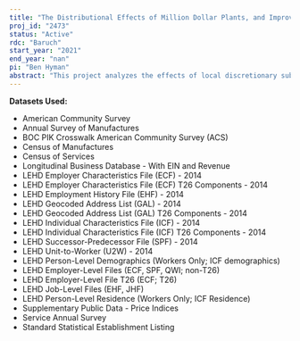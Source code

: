 ```yaml
---
title: "The Distributional Effects of Million Dollar Plants, and Improvements to the Unit-to-Worker (U2W) and Employer Characteristics File (ECF) in the LEHD"
proj_id: "2473"
status: "Active"
rdc: "Baruch"
start_year: "2021"
end_year: "nan"
pi: "Ben Hyman"
abstract: "This project analyzes the effects of local discretionary subsidies on worker-level outcomes in the Longitudinal Employer-Household Dynamics (LEHD) infrastructure files. How does winning a subsidy competition affect the wages and employment status of local workers compared to workers in runner-up locations? Using a newly assembled dataset on the universe of establishment entry and expansion decisions linked to local incentives (Slattery, 2020), the project will be the first to produce comprehensive estimates of the distributional effects of these prominent place-based policies at the worker level. The research design compares the outcomes of individuals in localities that win "Million Dollar Plants" with those of individuals in localities that are the runner-up in the competition for the plant. This quasi-experimental design uses the individuals in the runner-up locations to identify what would have happened to individuals in the winning location absent the new establishment entry."
---
```


**Datasets Used:**

  - American Community Survey 
  - Annual Survey of Manufactures 
  - BOC PIK Crosswalk American Community Survey (ACS) 
  - Census of Manufactures 
  - Census of Services 
  - Longitudinal Business Database - With EIN and Revenue 
  - LEHD Employer Characteristics File (ECF) - 2014 
  - LEHD Employer Characteristics File (ECF) T26 Components - 2014 
  - LEHD Employment History File (EHF) - 2014 
  - LEHD Geocoded Address List (GAL) - 2014 
  - LEHD Geocoded Address List (GAL) T26 Components - 2014 
  - LEHD Individual Characteristics File (ICF) - 2014 
  - LEHD Individual Characteristics File (ICF) T26 Components - 2014 
  - LEHD Successor-Predecessor File (SPF) - 2014 
  - LEHD Unit-to-Worker (U2W) - 2014 
  - LEHD Person-Level Demographics (Workers Only; ICF demographics) 
  - LEHD Employer-Level Files (ECF, SPF, QWI; non-T26) 
  - LEHD Employer-Level File T26 (ECF; T26) 
  - LEHD Job-Level Files (EHF, JHF) 
  - LEHD Person-Level Residence (Workers Only; ICF Residence) 
  - Supplementary Public Data - Price Indices 
  - Service Annual Survey 
  - Standard Statistical Establishment Listing 

